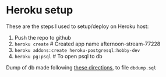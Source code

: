 # Heroku setup

These are the steps I used to setup/deploy on Heroku host:

1. Push the repo to github
2. `heroku create` # Created app name afternoon-stream-77228
3. `heroku addons:create heroku-postgresql:hobby-dev`
4. `heroku pg:psql` # To open psql to db

Dump of db made following [these directions](https://stackoverflow.com/questions/22887524/how-can-i-get-a-plain-text-postgres-database-dump-on-heroku),
to file `dbdump.sql`
